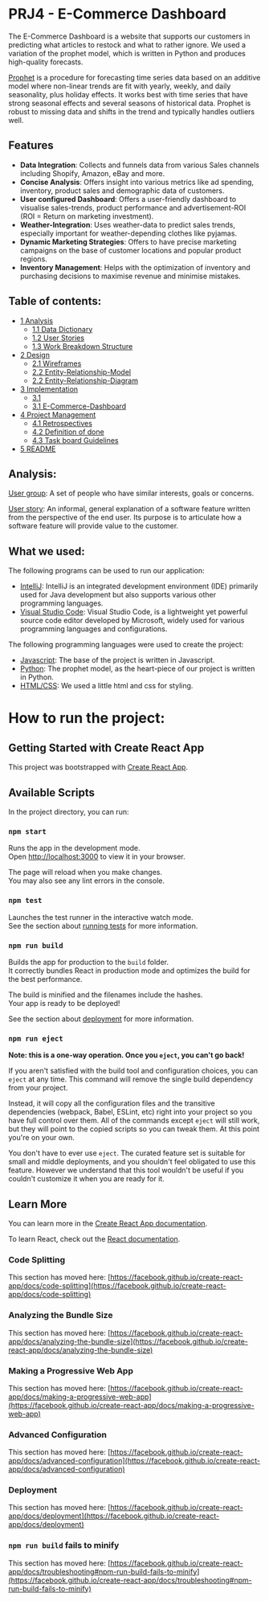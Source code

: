 # PRJ4 - E-Commerce Dashboard

The E-Commerce Dashboard is a website that supports our customers in predicting what articles to restock and what to rather ignore. We used a variation of the prophet model, which is written in Python and produces high-quality forecasts.

[Prophet](/https://facebook.github.io/prophet/) is a procedure for forecasting time series data based on an additive model where non-linear trends are fit with yearly, weekly, and daily seasonality, plus holiday effects. It works best with time series that have strong seasonal effects and several seasons of historical data. Prophet is robust to missing data and shifts in the trend and typically handles outliers well.

## Features
- **Data Integration**: Collects and funnels data from various Sales channels including Shopify, Amazon, eBay and more. 
- **Concise Analysis**: Offers insight into various metrics like ad spending, inventory, product sales and demographic data of customers.
- **User configured Dashboard**: Offers a user-friendly dashboard to visualise sales-trends, product performance and advertisement-ROI (ROI = Return on marketing investment).
- **Weather-Integration**: Uses weather-data to predict sales trends, especially important for weather-depending clothes like pyjamas.
- **Dynamic Marketing Strategies**: Offers to have precise marketing campaigns on the base of customer locations and popular product regions.
- **Inventory Management**: Helps with the optimization of inventory and purchasing decisions to maximise revenue and minimise mistakes.

## Table of contents:
- [1 Analysis](/analysis)
  - [1.1 Data Dictionary](/analysis/DataDictionary.md)
  - [1.2 User Stories](/analysis/User%20Stories.md)
  - [1.3 Work Breakdown Structure](/analysis/Work%20Breakdown%20Structure.md)
- [2 Design](/design)
  - [2.1 Wireframes](/design/wireframes)
  - [2.2 Entity-Relationship-Model](/design/ERM)
  - [2.2 Entity-Relationship-Diagram](/design/ERD)
- [3 Implementation](/implementation/)
  - [3.1 ](/implementation/)
  - [3.1 E-Commerce-Dashboard](/implementation/E-Commerce-Dashboard)
- [4 Project Management](/project%20management)
  - [4.1 Retrospectives](/project%20management/Retrospectives)
  - [4.2 Definition of done](/project%20management/DoD.md)
  - [4.3 Task board Guidelines](/project%20management/Task%20Board%20guidelines.md)
- [5 README](/README.md)

## Analysis:

[User group](/analysis/User%20Stories.md):
A set of people who have similar interests, goals or concerns.

[User story](/analysis/User%20Stories.md):
An informal, general explanation of a software feature written from the perspective of the end user. Its purpose is to articulate how a software feature will provide value to the customer.

## What we used:

The following programs can be used to run our application:
- [IntelliJ](https://www.jetbrains.com/de-de/idea/): IntelliJ is an integrated development environment (IDE) primarily used for Java development but also supports various other programming languages.
- [Visual Studio Code](https://code.visualstudio.com): Visual Studio Code, is a lightweight yet powerful source code editor developed by Microsoft, widely used for various programming languages and configurations.

The following programming languages were used to create the project:
- [Javascript](/google.de): The base of the project is written in Javascript. 
- [Python](/google.de): The prophet model, as the heart-piece of our project is written in Python.
- [HTML/CSS](/google.de): We used a little html and css for styling.

# How to run the project:
## Getting Started with Create React App

This project was bootstrapped with [Create React App](https://github.com/facebook/create-react-app).

## Available Scripts

In the project directory, you can run:

### `npm start`

Runs the app in the development mode.\
Open [http://localhost:3000](http://localhost:3000) to view it in your browser.

The page will reload when you make changes.\
You may also see any lint errors in the console.

### `npm test`

Launches the test runner in the interactive watch mode.\
See the section about [running tests](https://facebook.github.io/create-react-app/docs/running-tests) for more information.

### `npm run build`

Builds the app for production to the `build` folder.\
It correctly bundles React in production mode and optimizes the build for the best performance.

The build is minified and the filenames include the hashes.\
Your app is ready to be deployed!

See the section about [deployment](https://facebook.github.io/create-react-app/docs/deployment) for more information.

### `npm run eject`

**Note: this is a one-way operation. Once you `eject`, you can't go back!**

If you aren't satisfied with the build tool and configuration choices, you can `eject` at any time. This command will remove the single build dependency from your project.

Instead, it will copy all the configuration files and the transitive dependencies (webpack, Babel, ESLint, etc) right into your project so you have full control over them. All of the commands except `eject` will still work, but they will point to the copied scripts so you can tweak them. At this point you're on your own.

You don't have to ever use `eject`. The curated feature set is suitable for small and middle deployments, and you shouldn't feel obligated to use this feature. However we understand that this tool wouldn't be useful if you couldn't customize it when you are ready for it.

## Learn More

You can learn more in the [Create React App documentation](https://facebook.github.io/create-react-app/docs/getting-started).

To learn React, check out the [React documentation](https://reactjs.org/).

### Code Splitting

This section has moved here: [https://facebook.github.io/create-react-app/docs/code-splitting](https://facebook.github.io/create-react-app/docs/code-splitting)

### Analyzing the Bundle Size

This section has moved here: [https://facebook.github.io/create-react-app/docs/analyzing-the-bundle-size](https://facebook.github.io/create-react-app/docs/analyzing-the-bundle-size)

### Making a Progressive Web App

This section has moved here: [https://facebook.github.io/create-react-app/docs/making-a-progressive-web-app](https://facebook.github.io/create-react-app/docs/making-a-progressive-web-app)

### Advanced Configuration

This section has moved here: [https://facebook.github.io/create-react-app/docs/advanced-configuration](https://facebook.github.io/create-react-app/docs/advanced-configuration)

### Deployment

This section has moved here: [https://facebook.github.io/create-react-app/docs/deployment](https://facebook.github.io/create-react-app/docs/deployment)

### `npm run build` fails to minify

This section has moved here: [https://facebook.github.io/create-react-app/docs/troubleshooting#npm-run-build-fails-to-minify](https://facebook.github.io/create-react-app/docs/troubleshooting#npm-run-build-fails-to-minify)
